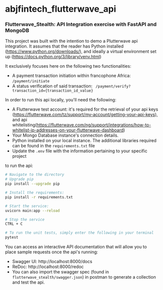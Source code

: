 # abjfintech_flutterwave_api
### Flutterwave_Stealth: API Integration exercise with FastAPI and MongoDB

This project was built with the intention to demo a Plutterwave api integration.
It assumes that the reader has Python installed (https://www.python.org/downloads/), and ideally a virtual environment set up (https://docs.python.org/3/library/venv.html) 

It exclusively focuses here on the following two functionalities:
* A payment transaction initiation within francophone Africa: ```/payment/initiate```
* A status verification of said transaction: ``` /payment/verify?transaction_id={transaction_id_value}```

In order to run this api locally, you'll need the following: 
* A Flutterwave test account: it's required for the retrieval of your api keys (https://flutterwave.com/tz/support/my-account/getting-your-api-keys), and api whitelisting(https://flutterwave.com/ng/support/integrations/how-to-whitelist-ip-addresses-on-your-flutterwave-dashboard)
* Your Mongo Database instance's connection details.
* Python installed on your local instance. The additional libraries required can be found in the `requirements.txt` file
* Update the `.env` file with the information pertaining to your specific project

to run the api:

```bash
# Navigate to the directory
# Upgrade pip
pip install --upgrade pip

# Install the requirements:
pip install -r requirements.txt

# Start the service:
uvicorn main:app --reload

# Stop the service
CTRL + C

# To run the unit tests, simply enter the following in your terminal
pytest
```

You can access an interactive API documentation that will allow you to place sample requests once the api's running:
* Swagger UI: http://localhost:8000/docs
* ReDoc: http://localhost:8000/redoc
* You can also import the swagger spec (found in ```flutterwave_stealth/swagger.json```) in postman to generate a collection and test the api. 